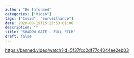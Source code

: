 ```yaml
---
author: "Be Informed"
categories: ["Video"]
tags: ["Covid", "Surveillance"]
date: 2020-08-19T15:23:53+01:00
description: ""
title: "SHADOW GATE – FULL FILM"
draft: false
---
```


https://banned.video/watch?id=5f37fcc2df77c4044ee2eb03